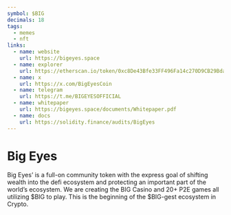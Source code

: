 ```yaml
---
symbol: $BIG
decimals: 18
tags:
  - memes
  - nft
links:
  - name: website
    url: https://bigeyes.space
  - name: explorer
    url: https://etherscan.io/token/0xc8De43Bfe33FF496Fa14c270D9CB29Bda196B9B5
  - name: x
    url: https://x.com/BigEyesCoin
  - name: telegram
    url: https://t.me/BIGEYESOFFICIAL
  - name: whitepaper
    url: https://bigeyes.space/documents/Whitepaper.pdf
  - name: docs
    url: https://solidity.finance/audits/BigEyes
---
```


# Big Eyes

Big Eyes’ is a full-on community token with the express goal of shifting wealth into the defi ecosystem and protecting an important part of the world’s ecosystem. We are creating the BIG Casino and 20+ P2E games all utilizing $BIG to play. This is the beginning of the $BIG-gest ecosystem in Crypto.
